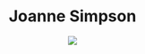 <h1 align="center">Joanne Simpson</h1>
<!-- <h3 align="center">Hi :)</h3> -->

<!-- <p>In case you're wondering, no, i'm not five. I just have a liking towards....leeks</p> -->

<p align="center">
<img src="https://i.pinimg.com/originals/aa/dc/bb/aadcbbc32d86849f9dde362bb0d1f7f8.gif"/>
</p>
<!--
**jgsimpson15/jgsimpson15** is a ✨ _special_ ✨ repository because its `README.md` (this file) appears on your GitHub profile.

Here are some ideas to get you started:

- 🔭 I’m currently working on ...
- 🌱 I’m currently learning ...
- 👯 I’m looking to collaborate on ...
- 🤔 I’m looking for help with ...
- 💬 Ask me about ...
- 📫 How to reach me: ...
- 😄 Pronouns: ...
- ⚡ Fun fact: ...
-->
